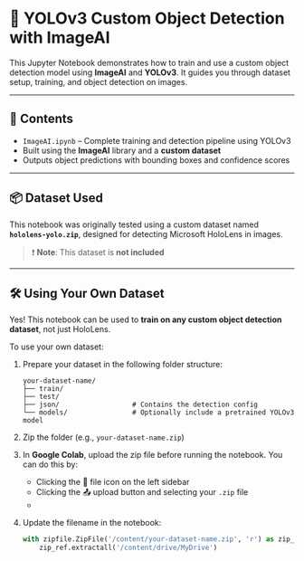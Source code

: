 # 🧠 YOLOv3 Custom Object Detection with ImageAI

This Jupyter Notebook demonstrates how to train and use a custom object detection model using **ImageAI** and **YOLOv3**. It guides you through dataset setup, training, and object detection on images.

---

## 📓 Contents

- `ImageAI.ipynb` – Complete training and detection pipeline using YOLOv3  
- Built using the **ImageAI** library and a **custom dataset**  
- Outputs object predictions with bounding boxes and confidence scores  

---

## 📦 Dataset Used

This notebook was originally tested using a custom dataset named **`hololens-yolo.zip`**, designed for detecting Microsoft HoloLens in images.

> ❗ **Note**: This dataset is **not included** 

---

## 🛠️ Using Your Own Dataset

Yes! This notebook can be used to **train on any custom object detection dataset**, not just HoloLens.

To use your own dataset:

1. Prepare your dataset in the following folder structure:
    ```
    your-dataset-name/
    ├── train/
    ├── test/
    ├── json/                  # Contains the detection config
    └── models/                # Optionally include a pretrained YOLOv3 model
    ```

2. Zip the folder (e.g., `your-dataset-name.zip`)

3. In **Google Colab**, upload the zip file before running the notebook. You can do this by:
   - Clicking the 📁 file icon on the left sidebar
   - Clicking the 📤 upload button and selecting your `.zip` file
   - 
4. Update the filename in the notebook:
   ```python
   with zipfile.ZipFile('/content/your-dataset-name.zip', 'r') as zip_ref:
       zip_ref.extractall('/content/drive/MyDrive')
